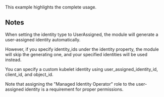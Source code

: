 This example highlights the complete usage.

## Notes

When setting the identity type to UserAssigned, the module will generate a user-assigned identity automatically.

However, if you specify identity_ids under the identity property, the module will skip the generating one, and your specified identities will be used instead.

You can specify a custom kubelet identity using user_assigned_identity_id, client_id, and object_id.

Note that assigning the "Managed Identity Operator" role to the user-assigned identity is a requirement for proper permissions.
